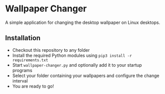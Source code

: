 # Wallpaper Changer

A simple application for changing the desktop wallpaper on Linux desktops.

## Installation

* Checkout this repository to any folder
* Install the required Python modules using `pip3 install -r requirements.txt`
* Start `wallpaper-changer.py` and optionally add it to your startup programs
* Select your folder containing your wallpapers and configure the change interval
* You are ready to go!